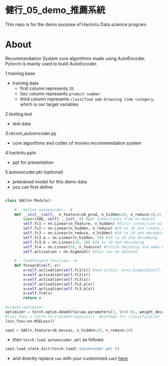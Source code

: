 # 健行_05_demo_推薦系統
This repo is for the demo purpose of Hackntu Data science program.

# About
Recommendation System core algorithms made using AutoEncoder.
Pytorch is mainly used to build AutoEncoder.

1.training.base
- training data
  - first column represents ```ID```
  - Sec column represents ```product number```
  - third column represents ```classified web-browsing time category```, which is our target variables
 
2.testing.test
- test data
 
3.recom_autoencoder.py
- core algorithms and codes of movies recommendation system

4.hackntu.pptx
- ppt for presentation

5.autoencoder.pkl (optional)
* pretrained model for this demo data
* you can first define 
```python

class SAE(nn.Module):
    
    #---define autoencoder---#
    def __init__(self,  n_feature=nb_prod, n_hidden=20, n_reduce=10,): 
        super(SAE, self).__init__() #get inheritance from nn.module
        self.fc1 = nn.Linear(n_feature, n_hidden) #first connection with 20 elements hidden neurons
        self.fc2 = nn.Linear(n_hidden, n_reduce) #20 to 20 and create another 10 neurons
        self.fc3 = nn.Linear(n_reduce, n_hidden) #10 to 10 and decodeing
        self.fc3.a = nn.Linear(n_hidden, 20) #10 to 10 and decodeing
        self.fc3.b = nn.Linear(20, 20) #10 to 10 and decodeing
        self.fc4 = nn.Linear(20, n_feature) #finish decoding and make output
        self.activation = nn.Sigmoid() #this can be deleted
    
    #---feedforward function---#
    def forward(self, x):
        x=self.activation(self.fc1(x)) #and writes: x=nn.Sigmoid(self.fc1(x))...
        x=self.activation(self.fc2(x))
        x=self.activation(self.fc3(x))
        x=self.activation(self.fc3.a(x))
        x=self.activation(self.fc3.b(x))
        x=self.fc4(x)
        return x
   
#create optimizer
optimizer = torch.optim.Adadelta(sae.parameters(), lr=0.01, weight_decay=0.5)
#loss_func = torch.nn.CrossEntropyLoss()  #softmax for classification
loss_func=nn.MSELoss()

sae2 = SAE(n_feature=nb_movies, n_hidden=20, n_reduce=10)
```
* then ```torch.load autoencoder.pkl``` as follows:
 ```python
 sae2.load_state_dict(torch.load('autoencoder.pkl'))
 ```
 * and directly replace ```sae``` with your customized ```sae2``` [here](https://github.com/HowardNTUST/Hackntu2017_demo/blob/master/recom_autoencoder.py#L167)
  
